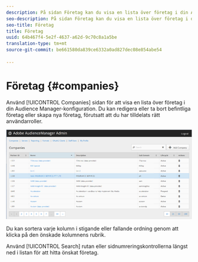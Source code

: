 ```yaml
---
description: På sidan Företag kan du visa en lista över företag i din Audience Manager-konfiguration. Du kan redigera eller ta bort befintliga företag eller skapa nya företag, förutsatt att du har tilldelats rätt användarroller.
seo-description: På sidan Företag kan du visa en lista över företag i din Audience Manager-konfiguration. Du kan redigera eller ta bort befintliga företag eller skapa nya företag, förutsatt att du har tilldelats rätt användarroller.
seo-title: Företag
title: Företag
uuid: 64b467f4-5e2f-4637-a62d-9c70c8a1a5be
translation-type: tm+mt
source-git-commit: be661580da839ce6332a0ad827dec08e854abe54

---
```



# Företag {#companies}

Använd [!UICONTROL Companies] sidan för att visa en lista över företag i din Audience Manager-konfiguration. Du kan redigera eller ta bort befintliga företag eller skapa nya företag, förutsatt att du har tilldelats rätt användarroller.

![](assets/companies.png)

Du kan sortera varje kolumn i stigande eller fallande ordning genom att klicka på den önskade kolumnens rubrik.

Använd [!UICONTROL Search] rutan eller sidnumreringskontrollerna längst ned i listan för att hitta önskat företag.
